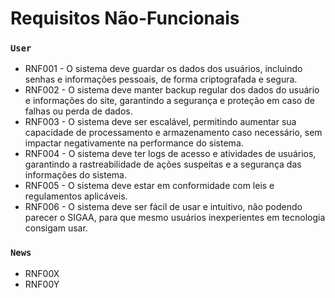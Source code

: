 # Requisitos Não-Funcionais

### `User`

- RNF001 - O sistema deve guardar os dados dos usuários, incluindo senhas e informações pessoais, de forma criptografada e segura.
- RNF002 - O sistema deve manter backup regular dos dados do usuário e informações do site, garantindo a segurança e proteção em caso de falhas ou perda de dados.
- RNF003 - O sistema deve ser escalável, permitindo aumentar sua capacidade de processamento e armazenamento caso necessário, sem impactar negativamente na performance do sistema.
- RNF004 - O sistema deve ter logs de acesso e atividades de usuários, garantindo a rastreabilidade de ações suspeitas e a segurança das informações do sistema.
- RNF005 - O sistema deve estar em conformidade com leis e regulamentos aplicáveis.
- RNF006 - O sistema deve ser fácil de usar e intuitivo, não podendo parecer o SIGAA, para que mesmo usuários inexperientes em tecnologia consigam usar.

### `News`

- RNF00X
- RNF00Y